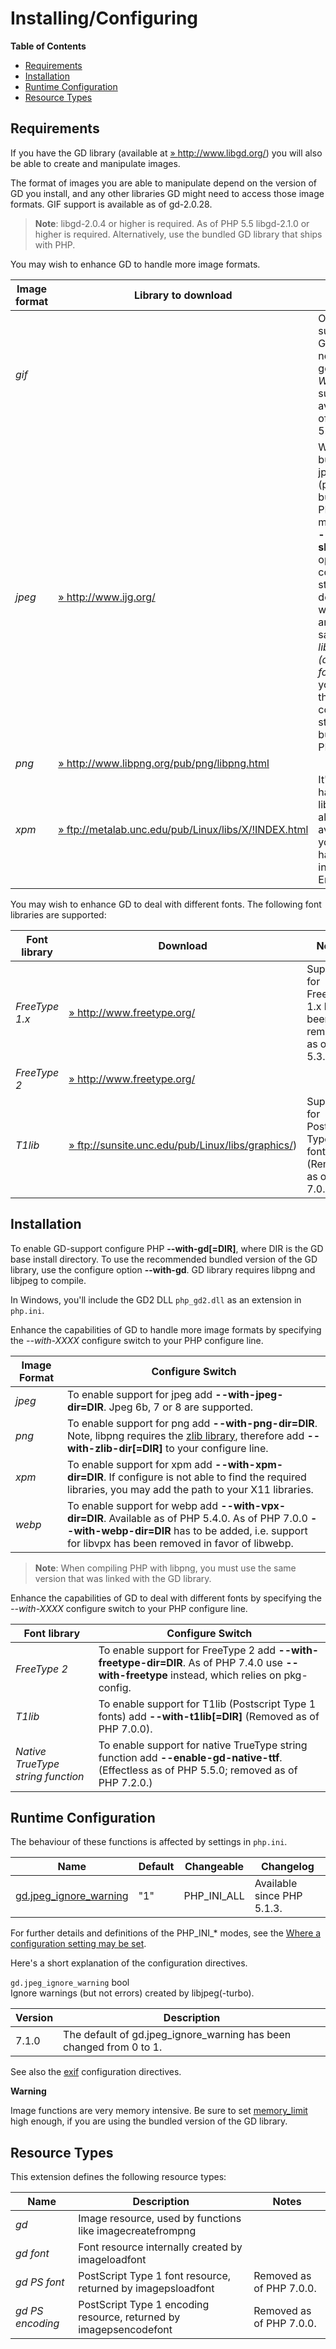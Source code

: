 Installing/Configuring
======================

**Table of Contents**

-   [Requirements](/image/setup.html#Requirements)
-   [Installation](/image/setup.html#Installation)
-   [Runtime Configuration](/image/setup.html#Runtime%20Configuration)
-   [Resource Types](/image/setup.html#Resource%20Types)

Requirements
------------

If you have the GD library (available at
<a href="http://www.libgd.org/" class="link external">» http://www.libgd.org/</a>)
you will also be able to create and manipulate images.

The format of images you are able to manipulate depend on the version of
GD you install, and any other libraries GD might need to access those
image formats. GIF support is available as of gd-2.0.28.

> **Note**: <span class="simpara"> libgd-2.0.4 or higher is required. As
> of PHP 5.5 libgd-2.1.0 or higher is required. Alternatively, use the
> bundled GD library that ships with PHP. </span>

You may wish to enhance GD to handle more image formats.

| Image format | Library to download                                                                                                                         | Notes                                                                                                                                                                                                                                                     |
|--------------|---------------------------------------------------------------------------------------------------------------------------------------------|-----------------------------------------------------------------------------------------------------------------------------------------------------------------------------------------------------------------------------------------------------------|
| *gif*        |                                                                                                                                             | Only supported in GD versions newer than gd-2.0.28. *Write* support is available as of PHP 5.0.1.                                                                                                                                                         |
| *jpeg*       | <a href="http://www.ijg.org/" class="link external">» http://www.ijg.org/</a>                                                               | When building the jpeg library (prior to building PHP) you must use the **--enable-shared** option in the configure step. If you do not, you will receive an error saying *libjpeg.(a\|so) not found* when you get to the configure step of building PHP. |
| *png*        | <a href="http://www.libpng.org/pub/png/libpng.html" class="link external">» http://www.libpng.org/pub/png/libpng.html</a>                   |                                                                                                                                                                                                                                                           |
| *xpm*        | <a href="ftp://metalab.unc.edu/pub/Linux/libs/X/!INDEX.html" class="link external">» ftp://metalab.unc.edu/pub/Linux/libs/X/!INDEX.html</a> | It's likely you have this library already available, if your system has an installed X-Environment.                                                                                                                                                       |

You may wish to enhance GD to deal with different fonts. The following
font libraries are supported:

| Font library   | Download                                                                                                                             | Notes                                                          |
|----------------|--------------------------------------------------------------------------------------------------------------------------------------|----------------------------------------------------------------|
| *FreeType 1.x* | <a href="http://www.freetype.org/" class="link external">» http://www.freetype.org/</a>                                              | Support for FreeType 1.x has been removed as of PHP 5.3.0.     |
| *FreeType 2*   | <a href="http://www.freetype.org/" class="link external">» http://www.freetype.org/</a>                                              |                                                                |
| *T1lib*        | <a href="ftp://sunsite.unc.edu/pub/Linux/libs/graphics/" class="link external">» ftp://sunsite.unc.edu/pub/Linux/libs/graphics/</a>) | Support for Postscript Type 1 fonts (Removed as of PHP 7.0.0). |

Installation
------------

To enable GD-support configure PHP **--with-gd\[=DIR\]**, where DIR is
the GD base install directory. To use the recommended bundled version of
the GD library, use the configure option **--with-gd**. GD library
requires <span class="productname">libpng</span> and <span
class="productname">libjpeg</span> to compile.

In Windows, you'll include the GD2 DLL `php_gd2.dll` as an extension in
`php.ini`.

Enhance the capabilities of GD to handle more image formats by
specifying the *--with-XXXX* configure switch to your PHP configure
line.

| Image Format | Configure Switch                                                                                                                                                                                                         |
|--------------|--------------------------------------------------------------------------------------------------------------------------------------------------------------------------------------------------------------------------|
| *jpeg*       | To enable support for jpeg add **--with-jpeg-dir=DIR**. Jpeg 6b, 7 or 8 are supported.                                                                                                                                   |
| *png*        | To enable support for png add **--with-png-dir=DIR**. Note, libpng requires the <a href="/zlib/setup.html#Requirements" class="link">zlib library</a>, therefore add **--with-zlib-dir\[=DIR\]** to your configure line. |
| *xpm*        | To enable support for xpm add **--with-xpm-dir=DIR**. If configure is not able to find the required libraries, you may add the path to your X11 libraries.                                                               |
| *webp*       | To enable support for webp add **--with-vpx-dir=DIR**. Available as of PHP 5.4.0. As of PHP 7.0.0 **--with-webp-dir=DIR** has to be added, i.e. support for libvpx has been removed in favor of libwebp.                 |

> **Note**: <span class="simpara"> When compiling PHP with libpng, you
> must use the same version that was linked with the GD library. </span>

Enhance the capabilities of GD to deal with different fonts by
specifying the *--with-XXXX* configure switch to your PHP configure
line.

| Font library                      | Configure Switch                                                                                                                                                                |
|-----------------------------------|---------------------------------------------------------------------------------------------------------------------------------------------------------------------------------|
| *FreeType 2*                      | To enable support for FreeType 2 add **--with-freetype-dir=DIR**. As of PHP 7.4.0 use **--with-freetype** instead, which relies on <span class="productname">pkg-config</span>. |
| *T1lib*                           | To enable support for T1lib (Postscript Type 1 fonts) add **--with-t1lib\[=DIR\]** (Removed as of PHP 7.0.0).                                                                   |
| *Native TrueType string function* | To enable support for native TrueType string function add **--enable-gd-native-ttf**. (Effectless as of PHP 5.5.0; removed as of PHP 7.2.0.)                                    |

Runtime Configuration
---------------------

The behaviour of these functions is affected by settings in `php.ini`.

| Name                                                                 | Default | Changeable    | Changelog                  |
|----------------------------------------------------------------------|---------|---------------|----------------------------|
| <a href="/image/setup.html#" class="link">gd.jpeg_ignore_warning</a> | "1"     | PHP\_INI\_ALL | Available since PHP 5.1.3. |

For further details and definitions of the PHP\_INI\_\* modes, see the
<a href="/configuration/changes/modes.html" class="xref">Where a configuration setting may be set</a>.

Here's a short explanation of the configuration directives.

`gd.jpeg_ignore_warning` <span class="type">bool</span>  
Ignore warnings (but not errors) created by libjpeg(-turbo).

| Version | Description                                                           |
|---------|-----------------------------------------------------------------------|
| 7.1.0   | The default of gd.jpeg\_ignore\_warning has been changed from 0 to 1. |

See also the
<a href="/exif/setup.html#Runtime%20Configuration" class="link">exif</a>
configuration directives.

**Warning**

Image functions are very memory intensive. Be sure to set
<a href="/ini/core.html#ini.memory-limit" class="link">memory_limit</a>
high enough, if you are using the bundled version of the GD library.

Resource Types
--------------

This extension defines the following resource types:

| Name             | Description                                                                                      | Notes                    |
|------------------|--------------------------------------------------------------------------------------------------|--------------------------|
| *gd*             | Image resource, used by functions like <span class="function">imagecreatefrompng</span>          |                          |
| *gd font*        | Font resource internally created by <span class="function">imageloadfont</span>                  |                          |
| *gd PS font*     | PostScript Type 1 font resource, returned by <span class="function">imagepsloadfont</span>       | Removed as of PHP 7.0.0. |
| *gd PS encoding* | PostScript Type 1 encoding resource, returned by <span class="function">imagepsencodefont</span> | Removed as of PHP 7.0.0. |
